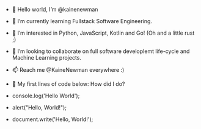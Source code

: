 - 👋 Hello world, I’m @kainenewman

- 👀 I’m currently learning Fullstack Software Engineering.

- 🌱 I’m interested in Python, JavaScript, Kotlin and Go! (Oh and a little rust ;)

- 💞️ I’m looking to collaborate on full software developlemt life-cycle and Machine Learning projects.

- 📫 Reach me @KaineNewman everywhere :)

- 🔨 My first lines of code below: How did I do?

- console.log('Hello World');

- alert("Hello, World!");

- document.write('Hello, World!');
